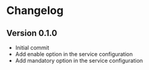 # Changelog

## Version 0.1.0

- Initial commit
- Add enable option in the service configuration
- Add mandatory option in the service configuration
